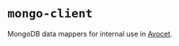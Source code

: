 # `mongo-client`

MongoDB data mappers for internal use in [Avocet](https://avocet-experimentation.github.io).
